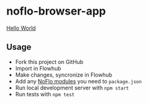 # noflo-browser-app

[Hello World](http://noflojs.org/noflo-browser-app/)

Usage
-------

* Fork this project on GitHub
* Import in Flowhub
* Make changes, syncronize in Flowhub
* Add any [NoFlo modules](https://npmjs.com/browse/keyword/noflo) you need to `package.json`
* Run local development server with `npm start`
* Run tests with `npm test`
